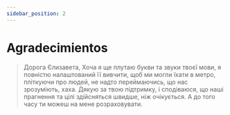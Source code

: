 ```yaml
---
sidebar_position: 2
---
```


# Agradecimientos

> Дорога Єлизавета, Хоча я ще плутаю букви та звуки твоєї мови, я повністю налаштований її вивчити, щоб ми могли їхати в метро, пліткуючи про людей, не надто переймаючись, що нас зрозуміють, хаха. Дякую за твою підтримку, і сподіваюся, що наші прагнення та цілі здійсняться швидше, ніж очікується. А до того часу ти можеш на мене розраховувати.